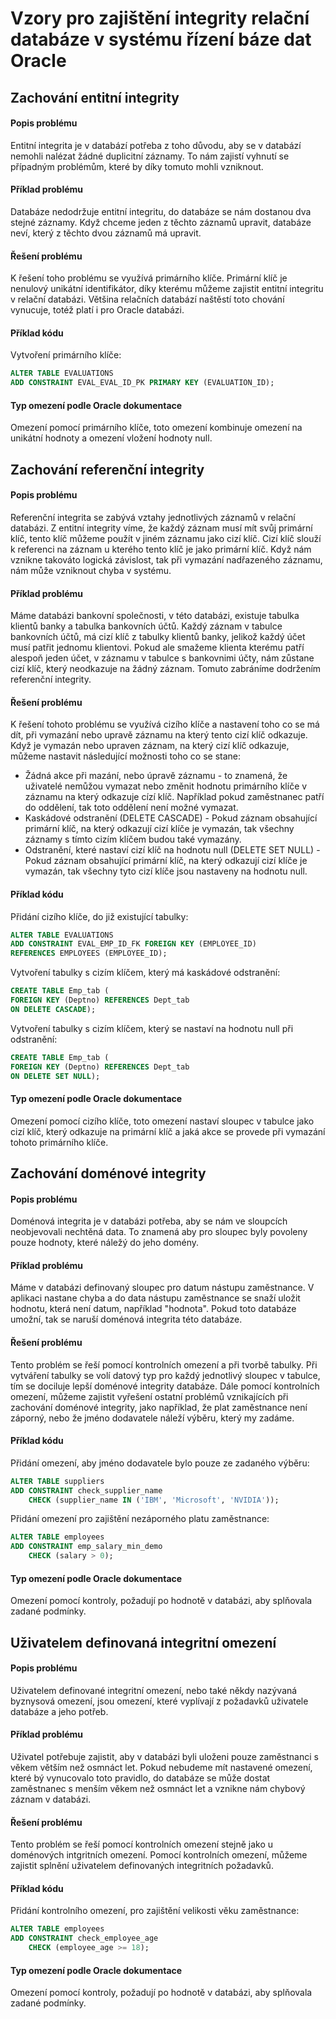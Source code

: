 # Vzory pro zajištění integrity relační databáze v systému řízení báze dat Oracle

## Zachování entitní integrity

#### Popis problému

Entitní integrita je v databází potřeba z toho důvodu, aby se v databází nemohli nalézat žádné duplicitní záznamy. To nám zajistí vyhnutí se případným problémům, které by díky tomuto mohli vzniknout.

#### Příklad problému

Databáze nedodržuje entitní integritu, do databáze se nám dostanou dva stejné záznamy. Když chceme jeden z těchto záznamů upravit, databáze neví, který z těchto dvou záznamů má upravit.

#### Řešení problému

K řešení toho problému se využívá primárního klíče. Primární klíč je nenulový unikátní identifikátor, díky kterému můžeme zajistit entitní integritu v relační databázi. Většina relačních databází naštěstí toto chování vynucuje, totéž platí i pro Oracle databázi.

#### Příklad kódu

Vytvoření primárního klíče:

```sql
ALTER TABLE EVALUATIONS
ADD CONSTRAINT EVAL_EVAL_ID_PK PRIMARY KEY (EVALUATION_ID);
```

#### Typ omezení podle Oracle dokumentace

Omezení pomocí primárního klíče, toto omezení kombinuje omezení na unikátní hodnoty a omezení vložení hodnoty null.

## Zachování referenční integrity

#### Popis problému

Referenční integrita se zabývá vztahy jednotlivých záznamů v relační databázi. Z entitní integrity víme, že každý záznam musí mít svůj primární klíč, tento klíč můžeme použít v jiném záznamu jako cizí klíč. Cizí klíč slouží k referenci na záznam u kterého tento klíč je jako primární klíč. Když nám vznikne takováto logická závislost, tak při vymazání nadřazeného záznamu, nám může vzniknout chyba v systému.

#### Příklad problému

Máme databázi bankovní společnosti, v této databázi, existuje tabulka klientů banky a tabulka bankovních účtů. Každý záznam v tabulce bankovních účtů, má cizí klíč z tabulky klientů banky, jelikož každý účet musí patřit jednomu klientovi. Pokud ale smažeme klienta kterému patří alespoň jeden účet, v záznamu v tabulce s bankovnimi účty, nám zůstane cizí klíč, který neodkazuje na žádný záznam. Tomuto zabráníme dodržením referenční integrity.

#### Řešení problému

K řešení tohoto problému se využívá cizího klíče a nastavení toho co se má dít, při vymazání nebo upravě záznamu na který tento cizí klíč odkazuje. Když je vymazán nebo upraven záznam, na který cizí klíč odkazuje, můžeme nastavit následující možnosti toho co se stane:

* Žádná akce při mazání, nebo úpravě záznamu - to znamená, že uživatelé nemůžou vymazat nebo změnit hodnotu primárního klíče v záznamu na který odkazuje cízí klíč. Například pokud zaměstnanec patří do oddělení, tak toto oddělení není možné vymazat.
* Kaskádové odstranění \(DELETE CASCADE\) - Pokud záznam obsahující primární klíč, na který odkazují cizí klíče je vymazán, tak všechny záznamy s tímto cizím klíčem budou také vymazány.
* Odstranění, které nastaví cizí klíč na hodnotu null \(DELETE SET NULL\) - Pokud záznam obsahující primární klíč, na který odkazují cizí klíče je vymazán, tak všechny tyto cizí klíče jsou nastaveny na hodnotu null. 

#### Příklad kódu

Přidání cizího klíče, do již existující tabulky:

```sql
ALTER TABLE EVALUATIONS
ADD CONSTRAINT EVAL_EMP_ID_FK FOREIGN KEY (EMPLOYEE_ID)
REFERENCES EMPLOYEES (EMPLOYEE_ID);
```

Vytvoření tabulky s cizím klíčem, který má kaskádové odstranění:

```sql
CREATE TABLE Emp_tab (
FOREIGN KEY (Deptno) REFERENCES Dept_tab
ON DELETE CASCADE);
```

Vytvoření tabulky s cizím klíčem, který se nastaví na hodnotu null při odstranění:

```sql
CREATE TABLE Emp_tab (
FOREIGN KEY (Deptno) REFERENCES Dept_tab  
ON DELETE SET NULL); 
```

#### Typ omezení podle Oracle dokumentace

Omezení pomocí cizího klíče, toto omezení nastaví sloupec v tabulce jako cizí klíč, který odkazuje na primární klíč a jaká akce se provede při vymazání tohoto primárního klíče.

## Zachování doménové integrity

#### Popis problému

Doménová integrita je v databázi potřeba, aby se nám ve sloupcích neobjevovali nechtěná data. To znamená aby pro sloupec byly povoleny pouze hodnoty, které náležý do jeho domény.

#### Příklad problému

Máme v databázi definovaný sloupec pro datum nástupu zaměstnance. V aplikaci nastane chyba a do data nástupu zaměstnance se snaží uložit hodnotu, která není datum, například "hodnota". Pokud toto databáze umožní, tak se naruší doménová integrita této databáze.

#### Řešení problému

Tento problém se řeší pomocí kontrolních omezení a při tvorbě tabulky. Při vytváření tabulky se volí datový typ pro každý jednotlivý sloupec v tabulce, tím se dociluje lepší doménové integrity databáze. Dále pomocí kontrolních omezení, můžeme zajistit vyřešení ostatní problémů vznikajících při zachování doménové integrity, jako například, že plat zaměstnance není záporný, nebo že jméno dodavatele náleží výběru, který my zadáme.

#### Příklad kódu

Přidání omezení, aby jméno dodavatele bylo pouze ze zadaného výběru:

```sql
ALTER TABLE suppliers
ADD CONSTRAINT check_supplier_name
    CHECK (supplier_name IN ('IBM', 'Microsoft', 'NVIDIA'));
```

Přidání omezení pro zajištění nezáporného platu zaměstnance:

```sql
ALTER TABLE employees
ADD CONSTRAINT emp_salary_min_demo
    CHECK (salary > 0);
```

#### Typ omezení podle Oracle dokumentace

Omezení pomocí kontroly, požadují po hodnotě v databázi, aby splňovala zadané podmínky.

## Uživatelem definovaná integritní omezení

#### Popis problému

Uživatelem definované integritní omezení, nebo také někdy nazývaná byznysová omezení, jsou omezení, které vyplívají z požadavků uživatele databáze a jeho potřeb. 

#### Příklad problému

Uživatel potřebuje zajistit, aby v databázi byli uloženi pouze zaměstnanci s věkem větším než osmnáct let. Pokud nebudeme mít nastavené omezení, které bý vynucovalo toto pravidlo, do databáze se může dostat zaměstnanec s menším věkem než osmnáct let a vznikne nám chybový záznam v databázi.

#### Řešení problému

Tento problém se řeší pomocí kontrolních omezení stejně jako u doménových intgritních omezení. Pomocí kontrolních omezení, můžeme zajistit splnění uživatelem definovaných integritních požadavků.

#### Příklad kódu

Přidání kontrolního omezení, pro zajištění velikosti věku zaměstnance:

```sql
ALTER TABLE employees
ADD CONSTRAINT check_employee_age
    CHECK (employee_age >= 18);
```

#### Typ omezení podle Oracle dokumentace

Omezení pomocí kontroly, požadují po hodnotě v databázi, aby splňovala zadané podmínky.

